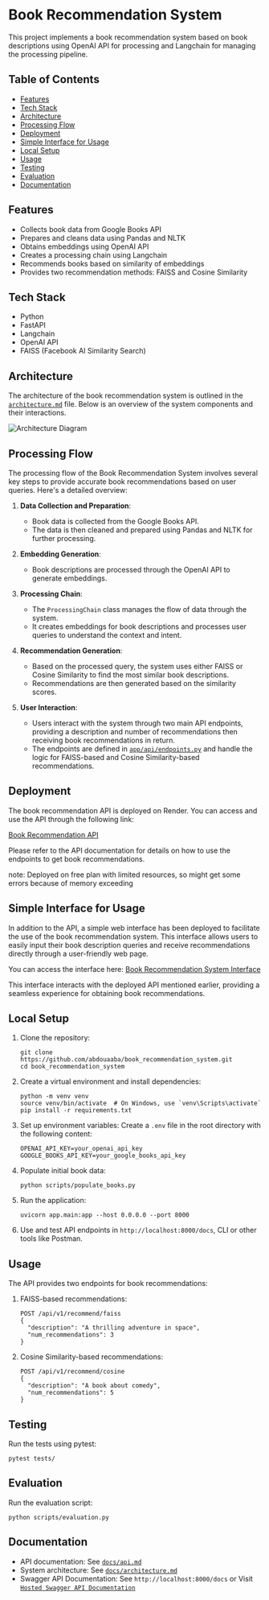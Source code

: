 # Book Recommendation System

This project implements a book recommendation system based on book descriptions using OpenAI API for processing and Langchain for managing the processing pipeline.

## Table of Contents

- [Features](#features)
- [Tech Stack](#tech-stack)
- [Architecture](#architecture)
- [Processing Flow](#processing-flow)
- [Deployment](#deployment)
- [Simple Interface for Usage](#simple-interface-for-usage)
- [Local Setup](#local-setup)
- [Usage](#usage)
- [Testing](#testing)
- [Evaluation](#evaluation)
- [Documentation](#documentation)

## Features

- Collects book data from Google Books API
- Prepares and cleans data using Pandas and NLTK
- Obtains embeddings using OpenAI API
- Creates a processing chain using Langchain
- Recommends books based on similarity of embeddings
- Provides two recommendation methods: FAISS and Cosine Similarity


## Tech Stack

- Python
- FastAPI
- Langchain
- OpenAI API
- FAISS (Facebook AI Similarity Search)

## Architecture

The architecture of the book recommendation system is outlined in the [`architecture.md`](docs/architecture.md) file. Below is an overview of the system components and their interactions.

![Architecture Diagram](architecture.png)

## Processing Flow

The processing flow of the Book Recommendation System involves several key steps to provide accurate book recommendations based on user queries. Here's a detailed overview:

1. **Data Collection and Preparation**:
   - Book data is collected from the Google Books API.
   - The data is then cleaned and prepared using Pandas and NLTK for further processing.

2. **Embedding Generation**:
   - Book descriptions are processed through the OpenAI API to generate embeddings.

3. **Processing Chain**:
   - The `ProcessingChain` class manages the flow of data through the system.
   - It creates embeddings for book descriptions and processes user queries to understand the context and intent.

4. **Recommendation Generation**:
   - Based on the processed query, the system uses either FAISS or Cosine Similarity to find the most similar book descriptions.
   - Recommendations are then generated based on the similarity scores.

5. **User Interaction**:
   - Users interact with the system through two main API endpoints, providing a description and number of recommendations then receiving book recommendations in return.
   - The endpoints are defined in [`app/api/endpoints.py`](app/api/endpoints.py) and handle the logic for FAISS-based and Cosine Similarity-based recommendations.

## Deployment

The book recommendation API is deployed on Render. You can access and use the API through the following link:

[Book Recommendation API](https://book-recommendation-system-opy8.onrender.com)

Please refer to the API documentation for details on how to use the endpoints to get book recommendations.

   note: Deployed on free plan with limited resources, so might get some errors because of memory exceeding

## Simple Interface for Usage

In addition to the API, a simple web interface has been deployed to facilitate the use of the book recommendation system. This interface allows users to easily input their book description queries and receive recommendations directly through a user-friendly web page.

You can access the interface here: [Book Recommendation System Interface](https://book-recommendation-system-sigma.vercel.app/)

This interface interacts with the deployed API mentioned earlier, providing a seamless experience for obtaining book recommendations.

## Local Setup

1. Clone the repository:
   ```
   git clone https://github.com/abdouaaba/book_recommendation_system.git
   cd book_recommendation_system
   ```

2. Create a virtual environment and install dependencies:
   ```
   python -m venv venv
   source venv/bin/activate  # On Windows, use `venv\Scripts\activate`
   pip install -r requirements.txt
   ```

3. Set up environment variables:
   Create a `.env` file in the root directory with the following content:
   ```
   OPENAI_API_KEY=your_openai_api_key
   GOOGLE_BOOKS_API_KEY=your_google_books_api_key
   ```

4. Populate initial book data:
   ```
   python scripts/populate_books.py
   ```

5. Run the application:
   ```
   uvicorn app.main:app --host 0.0.0.0 --port 8000
   ```

6. Use and test API endpoints in `http://localhost:8000/docs`, CLI or other tools like Postman.

## Usage

The API provides two endpoints for book recommendations:

1. FAISS-based recommendations:
   ```
   POST /api/v1/recommend/faiss
   {
     "description": "A thrilling adventure in space",
     "num_recommendations": 3
   }
   ```

2. Cosine Similarity-based recommendations:
   ```
   POST /api/v1/recommend/cosine
   {
     "description": "A book about comedy",
     "num_recommendations": 5
   }
   ```

## Testing

Run the tests using pytest:
```
pytest tests/
```

## Evaluation

Run the evaluation script:
```
python scripts/evaluation.py
```

## Documentation

- API documentation: See [`docs/api.md`](docs/api.md)
- System architecture: See [`docs/architecture.md`](docs/architecture.md)
- Swagger API Documentation: See `http://localhost:8000/docs` or Visit [`Hosted Swagger API Documentation`](https://book-recommendation-system-opy8.onrender.com/docs)